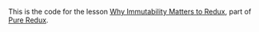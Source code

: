 This is the code for the lesson [Why Immutability Matters to Redux](https://daveceddia.podia.com/courses/pure-redux/54080-immutability-in-practice/152880-why-immutability-matters-to-redux), part of [Pure Redux](https://daveceddia.com/pure-redux/).
